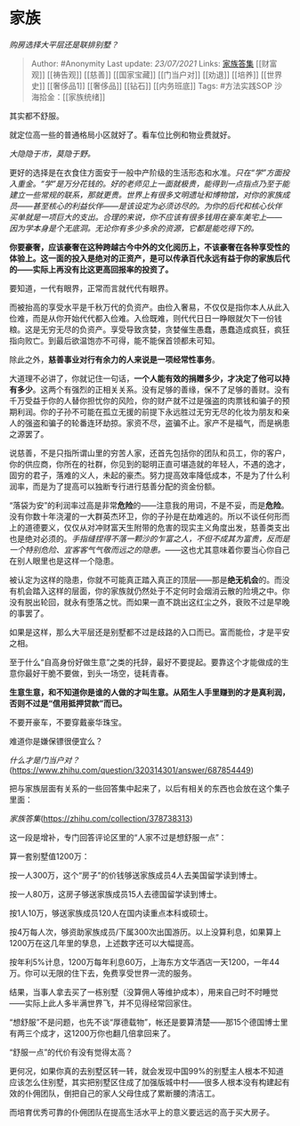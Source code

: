 # 家族
*购房选择大平层还是联排别墅？*

> Author: #Anonymity
Last update: *23/07/2021* 
Links: [家族答集](https://zhihu.com/collection/378738313)  [[财富观]] [[祷告观]] [[慈善]] [[国家宝藏]] [[门当户对]] [[劝退]] [[培养]] [[世界史]] [[奢侈品1]] [[奢侈品]] [[钻石]]  [[内务班底]]
Tags:   #方法实践SOP 
沙海拾金：[[家族统绪]]



其实都不舒服。

就定位高一些的普通格局小区就好了。看车位比例和物业费就好。

*大隐隐于市，莫隐于野。*

更好的选择是在衣食住方面安于一般中产阶级的生活形态和水准。*只在“学”方面投入重金。“学”是万分花钱的。好的老师见上一面就极贵，能得到一点指点乃至于能建立一些常规的联系，那就更贵。世界上有很多文明遗址和博物馆，对你的家族成员——甚至核心的利益伙伴——是该设定为必须访尽的。为你的后代和核心伙伴买单就是一项巨大的支出。合理的来说，你不应该有很多钱用在豪车美宅上——因为学本身是个无底洞。无论你有多少多余的资源，它都是能吃得下的。*

**你要豪奢，应该豪奢在这种跨越古今中外的文化阅历上，不该豪奢在各种享受性的体验上。这一面的投入是绝对的正资产，是可以传承百代永远有益于你的家族后代的——实际上再没有比这更高回报率的投资了。**

要知道，一代有眼界，正常而言就代代有眼界。

而被抬高的享受水平是千秋万代的负资产。由俭入奢易，不仅仅是指你本人从此入俭难，而是从你开始代代都入俭难。入俭既难，则代代日日一睁眼就欠下一份钱粮。这是无穷无尽的负资产。享受导致贪婪，贪婪催生愚蠢，愚蠢造成疯狂，疯狂指向败亡。到最后欲温饱亦不可得，能不能保首领都未可知。

除此之外，**慈善事业对行有余力的人来说是一项经常性事务**。

大道理不必讲了，你就记住一句话，**一个人能有效的捐赠多少，才决定了他可以持有多少**。这两个有强烈的正相关关系。没有足够的善缘，保不了足够的善财。没有千万受益于你的人替你担忧你的风险，你的财产就不过是强盗的肉票钱和骗子的预期利润。你的子孙不可能在孤立无援的前提下永远胜过无穷无尽的化妆为朋友和亲人的强盗和骗子的轮番连环劫掠。家资不尽，盗骗不止。家产不是福气，而是祸患之源罢了。

说慈善，不是只指所谓山里的穷苦人家，还首先包括你的团队和员工，你的客户，你的供应商，你所在的社群，你见到的聪明正直可堪造就的年轻人，不遇的逸才，固穷的君子，落难的义人，未起的豪杰。努力提高效率降低成本，不是为了什么利润率，而是为了提高可以独断专行进行慈善分配的资金份额。

“落袋为安”的利润率过高是非常**危险**的——注意我的用词，不是不妥，而是**危险**。没有你数十年浇灌的一大群英杰环卫，你的子孙是在劫难逃的。所以不谈任何形而上的道德要义，仅仅从对冲财富天生附带的危害的现实主义角度出发，慈善类支出也是绝对必须的。*手指缝捏得不落一颗沙的乍富之人，不但不成其为富贵，反而是一个特别危险、宜客客气气敬而远之的隐患。*——这也尤其意味着你要当心你自己在别人眼里也是这样一个隐患。

被认定为这样的隐患，你就不可能真正踏入真正的顶层——那是**绝无机会**的。而没有机会踏入这样的层面，你的家族就仍然处于不定何时会烟消云散的险境之中。你没有脱出轮回，就永有堕落之忧。而如果一直不跳出这红尘之外，衰败不过是早晚的事罢了。

如果是这样，那么大平层还是别墅都不过是歧路的入口而已。富而能俭，才是平安之相。

至于什么“自高身份好做生意”之类的托辞，最好不要提起。要靠这个才能做成的生意你最好干脆不要做，到头一场空，徒耗青春。

**生意生意，和不知道你是谁的人做的才叫生意。从陌生人手里赚到的才是真利润，否则不过是“信用抵押贷款”而已。**

不要开豪车，不要穿戴豪华珠宝。

难道你是嫌保镖很便宜么？

*什么才是门当户对？*(https://www.zhihu.com/question/320314301/answer/687854449)  


把与家族层面有关系的一些回答集中起来了，以后有相关的东西也会放在这个集子里面：

*家族答集*(https://zhihu.com/collection/378738313)  


这一段是增补，专门回答评论区里的“人家不过是想舒服一点”：

算一套别墅值1200万：

按一人300万，这个“房子”的价钱够送家族成员4人去美国留学读到博士。

按一人80万，这房子够送家族成员15人去德国留学读到博士。

按1人10万，够送家族成员120人在国内读重点本科或硕士。

按4万每人次，够资助家族成员/下属300次出国游历。以上没算利息，如果算上1200万在这几年里的孳息，上述数字还可以大幅提高。

按年利5%计息，1200万每年利息60万，上海东方文华酒店一天1200，一年44万。你可以无限的住下去，免费享受世界一流的服务。

结果，当事人拿去买了一栋别墅（没算佣人等维护成本），用来自己时不时睡觉——实际上此人多半满世界飞，并不见得经常回家住。

“想舒服”不是问题，也先不谈“厚德载物”，帐还是要算清楚——那15个德国博士里有两三个成才，这1200万你也翻几倍拿回来了。

“舒服一点”的代价有没有觉得太高？

更何况，如果你真的去别墅区转一转，就会发现中国99%的别墅主人根本不知道应该怎么住别墅，其实把别墅区住成了加强版城中村——很多人根本没有构建起有效的仆佣团队，倒把自己的家人父母住成了累断腰的清洁工。

而培育优秀可靠的仆佣团队在提高生活水平上的意义要远远的高于买大房子。




